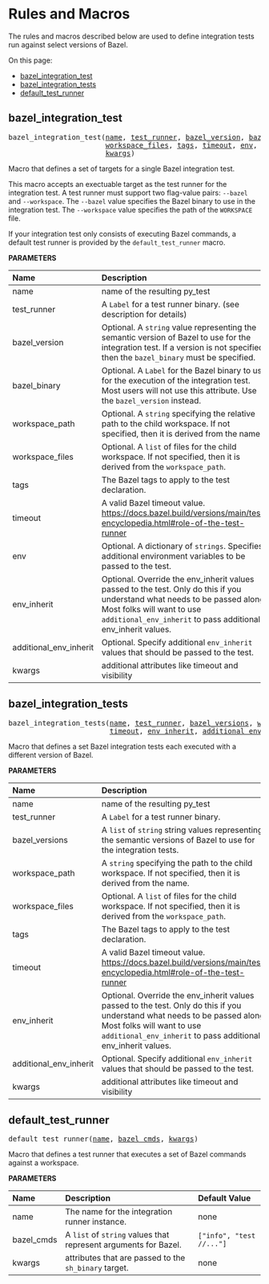 <!-- Generated with Stardoc, Do Not Edit! -->
# Rules and Macros

The rules and macros described below are used to define integration tests
run against select versions of Bazel.

On this page:

  * [bazel_integration_test](#bazel_integration_test)
  * [bazel_integration_tests](#bazel_integration_tests)
  * [default_test_runner](#default_test_runner)


<a id="#bazel_integration_test"></a>

## bazel_integration_test

<pre>
bazel_integration_test(<a href="#bazel_integration_test-name">name</a>, <a href="#bazel_integration_test-test_runner">test_runner</a>, <a href="#bazel_integration_test-bazel_version">bazel_version</a>, <a href="#bazel_integration_test-bazel_binary">bazel_binary</a>, <a href="#bazel_integration_test-workspace_path">workspace_path</a>,
                       <a href="#bazel_integration_test-workspace_files">workspace_files</a>, <a href="#bazel_integration_test-tags">tags</a>, <a href="#bazel_integration_test-timeout">timeout</a>, <a href="#bazel_integration_test-env">env</a>, <a href="#bazel_integration_test-env_inherit">env_inherit</a>, <a href="#bazel_integration_test-additional_env_inherit">additional_env_inherit</a>,
                       <a href="#bazel_integration_test-kwargs">kwargs</a>)
</pre>

Macro that defines a set of targets for a single Bazel integration test.

This macro accepts an exectuable target as the test runner for the
integration test. A test runner must support two flag-value pairs:
`--bazel` and `--workspace`. The `--bazel` value specifies the
Bazel binary to use in the integration test. The `--workspace` value
specifies the path of the `WORKSPACE` file.

If your integration test only consists of executing Bazel commands,  a
default test runner is provided by the `default_test_runner` macro.


**PARAMETERS**


| Name  | Description | Default Value |
| :------------- | :------------- | :------------- |
| <a id="bazel_integration_test-name"></a>name |  name of the resulting py_test   |  none |
| <a id="bazel_integration_test-test_runner"></a>test_runner |  A <code>Label</code> for a test runner binary. (see description for details)   |  none |
| <a id="bazel_integration_test-bazel_version"></a>bazel_version |  Optional. A <code>string</code> value representing the semantic version of Bazel to use for the integration test. If a version is not specified, then the <code>bazel_binary</code> must be specified.   |  <code>None</code> |
| <a id="bazel_integration_test-bazel_binary"></a>bazel_binary |  Optional. A <code>Label</code> for the Bazel binary to use for the execution of the integration test. Most users will not use this attribute. Use the <code>bazel_version</code> instead.   |  <code>None</code> |
| <a id="bazel_integration_test-workspace_path"></a>workspace_path |  Optional. A <code>string</code> specifying the relative path to the child workspace. If not specified, then it is derived from the name.   |  <code>None</code> |
| <a id="bazel_integration_test-workspace_files"></a>workspace_files |  Optional. A <code>list</code> of files for the child workspace. If not specified, then it is derived from the <code>workspace_path</code>.   |  <code>None</code> |
| <a id="bazel_integration_test-tags"></a>tags |  The Bazel tags to apply to the test declaration.   |  <code>["exclusive", "manual"]</code> |
| <a id="bazel_integration_test-timeout"></a>timeout |  A valid Bazel timeout value. https://docs.bazel.build/versions/main/test-encyclopedia.html#role-of-the-test-runner   |  <code>"long"</code> |
| <a id="bazel_integration_test-env"></a>env |  Optional. A dictionary of <code>strings</code>. Specifies additional environment variables to be passed to the test.   |  <code>{}</code> |
| <a id="bazel_integration_test-env_inherit"></a>env_inherit |  Optional. Override the env_inherit values passed to the test. Only do this if you understand what needs to be passed along. Most folks will want to use <code>additional_env_inherit</code> to pass additional env_inherit values.   |  <code>["SUDO_ASKPASS", "HOME"]</code> |
| <a id="bazel_integration_test-additional_env_inherit"></a>additional_env_inherit |  Optional. Specify additional <code>env_inherit</code> values that should be passed to the test.   |  <code>[]</code> |
| <a id="bazel_integration_test-kwargs"></a>kwargs |  additional attributes like timeout and visibility   |  none |


<a id="#bazel_integration_tests"></a>

## bazel_integration_tests

<pre>
bazel_integration_tests(<a href="#bazel_integration_tests-name">name</a>, <a href="#bazel_integration_tests-test_runner">test_runner</a>, <a href="#bazel_integration_tests-bazel_versions">bazel_versions</a>, <a href="#bazel_integration_tests-workspace_path">workspace_path</a>, <a href="#bazel_integration_tests-workspace_files">workspace_files</a>, <a href="#bazel_integration_tests-tags">tags</a>,
                        <a href="#bazel_integration_tests-timeout">timeout</a>, <a href="#bazel_integration_tests-env_inherit">env_inherit</a>, <a href="#bazel_integration_tests-additional_env_inherit">additional_env_inherit</a>, <a href="#bazel_integration_tests-kwargs">kwargs</a>)
</pre>

Macro that defines a set Bazel integration tests each executed with a different version of Bazel.

**PARAMETERS**


| Name  | Description | Default Value |
| :------------- | :------------- | :------------- |
| <a id="bazel_integration_tests-name"></a>name |  name of the resulting py_test   |  none |
| <a id="bazel_integration_tests-test_runner"></a>test_runner |  A <code>Label</code> for a test runner binary.   |  none |
| <a id="bazel_integration_tests-bazel_versions"></a>bazel_versions |  A <code>list</code> of <code>string</code> string values representing the semantic versions of Bazel to use for the integration tests.   |  <code>[]</code> |
| <a id="bazel_integration_tests-workspace_path"></a>workspace_path |  A <code>string</code> specifying the path to the child workspace. If not specified, then it is derived from the name.   |  <code>None</code> |
| <a id="bazel_integration_tests-workspace_files"></a>workspace_files |  Optional. A <code>list</code> of files for the child workspace. If not specified, then it is derived from the <code>workspace_path</code>.   |  <code>None</code> |
| <a id="bazel_integration_tests-tags"></a>tags |  The Bazel tags to apply to the test declaration.   |  <code>["exclusive", "manual"]</code> |
| <a id="bazel_integration_tests-timeout"></a>timeout |  A valid Bazel timeout value. https://docs.bazel.build/versions/main/test-encyclopedia.html#role-of-the-test-runner   |  <code>"long"</code> |
| <a id="bazel_integration_tests-env_inherit"></a>env_inherit |  Optional. Override the env_inherit values passed to the test. Only do this if you understand what needs to be passed along. Most folks will want to use <code>additional_env_inherit</code> to pass additional env_inherit values.   |  <code>["SUDO_ASKPASS", "HOME"]</code> |
| <a id="bazel_integration_tests-additional_env_inherit"></a>additional_env_inherit |  Optional. Specify additional <code>env_inherit</code> values that should be passed to the test.   |  <code>[]</code> |
| <a id="bazel_integration_tests-kwargs"></a>kwargs |  additional attributes like timeout and visibility   |  none |


<a id="#default_test_runner"></a>

## default_test_runner

<pre>
default_test_runner(<a href="#default_test_runner-name">name</a>, <a href="#default_test_runner-bazel_cmds">bazel_cmds</a>, <a href="#default_test_runner-kwargs">kwargs</a>)
</pre>

Macro that defines a test runner that executes a set of Bazel commands against a workspace.

**PARAMETERS**


| Name  | Description | Default Value |
| :------------- | :------------- | :------------- |
| <a id="default_test_runner-name"></a>name |  The name for the integration runner instance.   |  none |
| <a id="default_test_runner-bazel_cmds"></a>bazel_cmds |  A <code>list</code> of <code>string</code> values that represent arguments for Bazel.   |  <code>["info", "test //..."]</code> |
| <a id="default_test_runner-kwargs"></a>kwargs |  attributes that are passed to the <code>sh_binary</code> target.   |  none |


